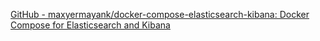 
[GitHub - maxyermayank/docker-compose-elasticsearch-kibana: Docker Compose for Elasticsearch and Kibana](https://github.com/maxyermayank/docker-compose-elasticsearch-kibana)

